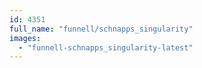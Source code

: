 ```yaml
---
id: 4351
full_name: "funnell/schnapps_singularity"
images: 
  - "funnell-schnapps_singularity-latest"
---
```

